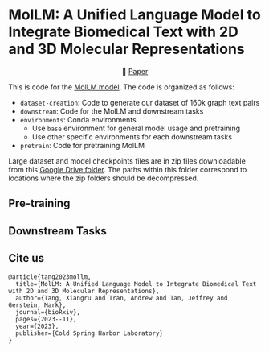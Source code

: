 # MolLM: A Unified Language Model to Integrate Biomedical Text with 2D and 3D Molecular Representations


<p align="center">
   📖 <a href="https://www.biorxiv.org/content/10.1101/2023.11.25.568656v2" target="_blank">Paper</a>  
</p>


This is code for the [MolLM model](https://www.biorxiv.org/content/10.1101/2023.11.25.568656v1). The code is organized as follows:
- `dataset-creation`: Code to generate our dataset of 160k graph text pairs
- `downstream`: Code for the MolLM and downstream tasks
- `environments`: Conda environments 
  - Use `base` environment for general model usage and pretraining
  - Use other specific environments for each downstream tasks
- `pretrain`: Code for pretraining MolLM

Large dataset and model checkpoints files are in zip files downloadable from this [Google Drive folder](https://drive.google.com/drive/folders/17XhqdsDOxiT8PEDLHdsLPKf62PXPmbms?usp=sharing). The paths within this folder correspond to locations where the zip folders should be decompressed. 

## Pre-training

## Downstream Tasks

## Cite us
```
@article{tang2023mollm,
  title={MolLM: A Unified Language Model to Integrate Biomedical Text with 2D and 3D Molecular Representations},
  author={Tang, Xiangru and Tran, Andrew and Tan, Jeffrey and Gerstein, Mark},
  journal={bioRxiv},
  pages={2023--11},
  year={2023},
  publisher={Cold Spring Harbor Laboratory}
}
```
